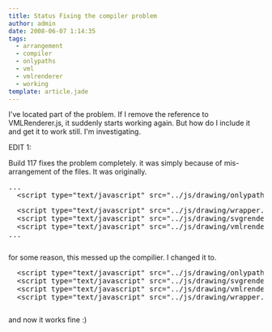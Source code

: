 ```yaml
---
title: Status Fixing the compiler problem
author: admin
date: 2008-06-07 1:14:35
tags: 
  - arrangement
  - compiler
  - onlypaths
  - vml
  - vmlrenderer
  - working
template: article.jade
---
```


I've located part of the problem. If I remove the reference to VMLRenderer.js, it suddenly starts working again. But how do I include it and get it to work still. I'm investigating.

EDIT 1:

Build 117 fixes the problem completely. it was simply because of mis-arrangement of the files. It was originally.
<pre class="csharpcode">...
  <span class="kwrd">&lt;</span><span class="html">script</span> <span class="attr">type</span><span class="kwrd">="text/javascript"</span> <span class="attr">src</span><span class="kwrd">="../js/drawing/onlypaths.js"</span><span class="kwrd">&gt;&lt;/</span><span class="html">script</span><span class="kwrd">&gt;</span></pre>
<pre class="csharpcode">  &lt;script type=<span class="str">"text/javascript"</span> src=<span class="str">"../js/drawing/wrapper.js"</span>&gt;<span class="kwrd">&lt;/</span><span class="html">script</span><span class="kwrd">&gt;</span> 
  &lt;script type=<span class="str">"text/javascript"</span> src=<span class="str">"../js/drawing/svgrenderer.js"</span>&gt;&lt;/script&gt;
  &lt;script type=<span class="str">"text/javascript"</span> src=<span class="str">"../js/drawing/vmlrenderer.js"</span>&gt;&lt;/script&gt;
...</pre>
<pre class="csharpcode"></pre>
for some reason, this messed up the compilier. I changed it to.
<pre class="csharpcode">  <span class="kwrd">&lt;</span><span class="html">script</span> <span class="attr">type</span><span class="kwrd">="text/javascript"</span> <span class="attr">src</span><span class="kwrd">="../js/drawing/onlypaths.js"</span><span class="kwrd">&gt;&lt;/</span><span class="html">script</span><span class="kwrd">&gt;</span>
  &lt;script type=<span class="str">"text/javascript"</span> src=<span class="str">"../js/drawing/svgrenderer.js"</span>&gt;&lt;/script&gt;
  &lt;script type=<span class="str">"text/javascript"</span> src=<span class="str">"../js/drawing/vmlrenderer.js"</span>&gt;&lt;/script&gt;
  &lt;script type=<span class="str">"text/javascript"</span> src=<span class="str">"../js/drawing/wrapper.js"</span>&gt;<span class="kwrd">&lt;/</span><span class="html">script</span><span class="kwrd">&gt;</span></pre>
<pre class="csharpcode"></pre>
<span class="kwrd">and now it works fine :) </span>
